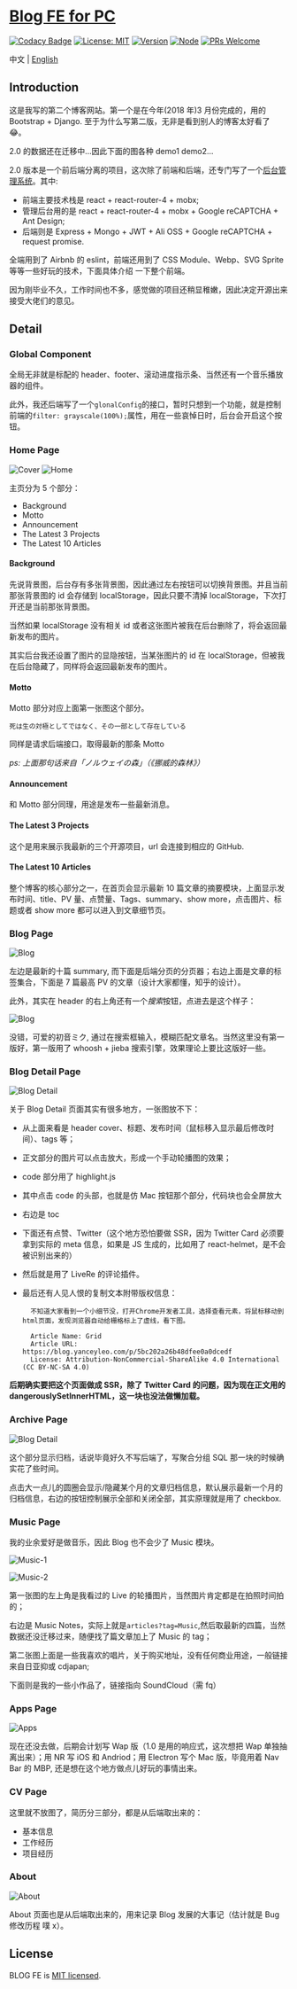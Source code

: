 # [Blog FE for PC](https://wwww.yanceyleo.com/)

[![Codacy Badge](https://api.codacy.com/project/badge/Grade/5b925ed8c8c64f379dea6f8b685a731b)](https://app.codacy.com/app/YanceyOfficial/BLOG_FE?utm_source=github.com&utm_medium=referral&utm_content=Yancey-Blog/BLOG_FE&utm_campaign=Badge_Grade_Dashboard)
[![License: MIT](https://img.shields.io/badge/License-MIT-green.svg)](https://opensource.org/licenses/MIT)
[![Version](https://img.shields.io/badge/version-3.0.1-blue.svg)](https://github.com/Yancey-Blog/BLOG_FE)
[![Node](https://img.shields.io/badge/node-%3E%3D8.0.0-green.svg)](https://github.com/Yancey-Blog/BLOG_FE)
[![PRs Welcome](https://img.shields.io/badge/PRs-welcome-green.svg)](https://github.com/Yancey-Blog/BLOG_FE/pulls)

中文 | [English](https://github.com/Yancey-Blog/BLOG_FE/blob/master/README.md)

## Introduction

这是我写的第二个博客网站。第一个是在今年(2018 年)3 月份完成的，用的 Bootstrap + Django. 至于为什么写第二版，无非是看到别人的博客太好看了 😂。

2.0 的数据还在迁移中...因此下面的图各种 demo1 demo2...

2.0 版本是一个前后端分离的项目，这次除了前端和后端，还专门写了一个[后台管理系统](https://github.com/Yancey-Blog/BLOG_CMS/blob/master/README.md)。其中:

- 前端主要技术栈是 react + react-router-4 + mobx;
- 管理后台用的是 react + react-router-4 + mobx + Google reCAPTCHA + Ant Design;
- 后端则是 Express + Mongo + JWT + Ali OSS + Google reCAPTCHA + request promise.

全端用到了 Airbnb 的 eslint，前端还用到了 CSS Module、Webp、SVG Sprite 等等一些好玩的技术，下面具体介绍
一下整个前端。

因为刚毕业不久，工作时间也不多，感觉做的项目还稍显稚嫩，因此决定开源出来接受大佬们的意见。

## Detail

### Global Component

全局无非就是标配的 header、footer、滚动进度指示条、当然还有一个音乐播放器的组件。

此外，我还后端写了一个`glonalConfig`的接口，暂时只想到一个功能，就是控制前端的`filter: grayscale(100%);`属性，用在一些哀悼日时，后台会开启这个按钮。

### Home Page

![Cover](https://yancey-assets.oss-cn-beijing.aliyuncs.com/Jietu20181017-174103%402x.jpg?x-oss-process=image/quality,Q_20)
![Home](https://yancey-assets.oss-cn-beijing.aliyuncs.com/Jietu20181017-174609@2x.jpg?x-oss-process=image/quality,Q_60)

主页分为 5 个部分：

- Background
- Motto
- Announcement
- The Latest 3 Projects
- The Latest 10 Articles

#### Background

先说背景图，后台存有多张背景图，因此通过左右按钮可以切换背景图。并且当前那张背景图的 id 会存储到 localStorage，因此只要不清掉 localStorage，下次打开还是当前那张背景图。

当然如果 localStorage 没有相关 id 或者这张图片被我在后台删除了，将会返回最新发布的图片。

其实后台我还设置了图片的显隐按钮，当某张图片的 id 在 localStorage，但被我在后台隐藏了，同样将会返回最新发布的图片。

#### Motto

Motto 部分对应上面第一张图这个部分。

    死は生の対極としてではなく、その一部として存在している

同样是请求后端接口，取得最新的那条 Motto

_ps: 上面那句话来自「ノルウェイの森」（《挪威的森林》）_

#### Announcement

和 Motto 部分同理，用途是发布一些最新消息。

#### The Latest 3 Projects

这个是用来展示我最新的三个开源项目，url 会连接到相应的 GitHub.

#### The Latest 10 Articles

整个博客的核心部分之一，在首页会显示最新 10 篇文章的摘要模块，上面显示发布时间、title、PV 量、点赞量、Tags、summary、show more，点击图片、标题或者 show more 都可以进入到文章细节页。

### Blog Page

![Blog](https://yancey-assets.oss-cn-beijing.aliyuncs.com/Jietu20181017-181438@2x.jpg?x-oss-process=image/quality,Q_60)

左边是最新的十篇 summary, 而下面是后端分页的分页器；右边上面是文章的标签集合，下面是 7 篇最高 PV 的文章（设计大家都懂，知乎的设计）。

此外，其实在 header 的右上角还有一个*搜索*按钮，点进去是这个样子：

![Blog](https://yancey-assets.oss-cn-beijing.aliyuncs.com/Jietu20181017-181947.jpg?x-oss-process=image/quality,Q_60)

没错，可爱的初音ミク, 通过在搜索框输入，模糊匹配文章名。当然这里没有第一版好，第一版用了 whoosh + jieba 搜索引擎，效果理论上要比这版好一些。

### Blog Detail Page

![Blog Detail](https://yancey-assets.oss-cn-beijing.aliyuncs.com/Jietu20181017-182519@2x.jpg?x-oss-process=image/quality,Q_20)

关于 Blog Detail 页面其实有很多地方，一张图放不下：

- 从上面来看是 header cover、标题、发布时间（鼠标移入显示最后修改时间）、tags 等；
- 正文部分的图片可以点击放大，形成一个手动轮播图的效果；
- code 部分用了 highlight.js
- 其中点击 code 的头部，也就是仿 Mac 按钮那个部分，代码块也会全屏放大
- 右边是 toc
- 下面还有点赞、Twitter（这个地方恐怕要做 SSR，因为 Twitter Card 必须要拿到实际的 meta 信息，如果是 JS 生成的，比如用了 react-helmet，是不会被识别出来的）
- 然后就是用了 LiveRe 的评论插件。
- 最后还有人见人恨的复制文本附带版权信息：

        不知道大家看到一个小细节没，打开Chrome开发者工具，选择查看元素，将鼠标移动到html页面，发现浏览器自动给栅格标上了虚线，看下图。

        Article Name: Grid
        Article URL: https://blog.yanceyleo.com/p/5bc202a26b48dfee0a0dcedf
        License: Attribution-NonCommercial-ShareAlike 4.0 International (CC BY-NC-SA 4.0)

**后期确实要把这个页面做成 SSR，除了 Twitter Card 的问题，因为现在正文用的 dangerouslySetInnerHTML，这一块也没法做懒加载。**

### Archive Page

![Blog Detail](https://yancey-assets.oss-cn-beijing.aliyuncs.com/Jietu20181017-183530@2x.jpg?x-oss-process=image/quality,Q_60)

这个部分显示归档，话说毕竟好久不写后端了，写聚合分组 SQL 那一块的时候确实花了些时间。

点击大一点儿的圆圈会显示/隐藏某个月的文章归档信息，默认展示最新一个月的归档信息，右边的按钮控制展示全部和关闭全部，其实原理就是用了 checkbox.

### Music Page

我的业余爱好是做音乐，因此 Blog 也不会少了 Music 模块。

![Music-1](https://yancey-assets.oss-cn-beijing.aliyuncs.com/Jietu20181017-184221%402x.jpg?x-oss-process=image/quality,Q_60)

![Music-2](https://yancey-assets.oss-cn-beijing.aliyuncs.com/Jietu20181017-184130@2x.jpg?x-oss-process=image/quality,Q_10)

第一张图的左上角是我看过的 Live 的轮播图片，当然图片肯定都是在拍照时间拍的；

右边是 Music Notes，实际上就是`articles?tag=Music`,然后取最新的四篇，当然数据还没迁移过来，随便找了篇文章加上了 Music 的 tag；

第二张图上面是一些我喜欢的唱片，关于购买地址，没有任何商业用途，一般链接来自日亚抑或 cdjapan;

下面则是我的一些小作品了，链接指向 SoundCloud（需 fq）

### Apps Page

![Apps](https://yancey-assets.oss-cn-beijing.aliyuncs.com/Jietu20181017-185001@2x.jpg?x-oss-process=image/quality,Q_60)

现在还没去做，后期会计划写 Wap 版（1.0 是用的响应式，这次想把 Wap 单独抽离出来）；用 NR 写 iOS 和 Andriod；用 Electron 写个 Mac 版，毕竟用着 Nav Bar 的 MBP, 还是想在这个地方做点儿好玩的事情出来。

### CV Page

这里就不放图了，简历分三部分，都是从后端取出来的：

- 基本信息
- 工作经历
- 项目经历

### About

![About](https://yancey-assets.oss-cn-beijing.aliyuncs.com/Jietu20181017-185855@2x.jpg?x-oss-process=image/quality,Q_10)

About 页面也是从后端取出来的，用来记录 Blog 发展的大事记（估计就是 Bug 修改历程 噗 x）。

## License

BLOG FE is [MIT licensed](https://opensource.org/licenses/MIT).

